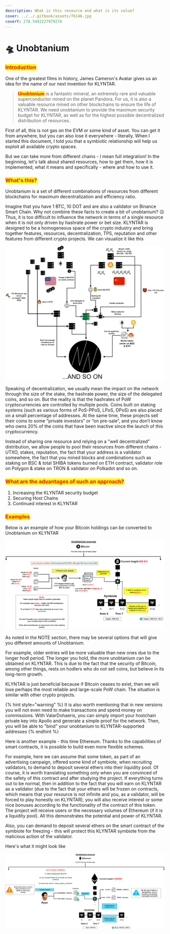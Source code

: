 ```yaml
---
description: What is this resource and what is its value?
cover: ../../.gitbook/assets/76146.jpg
coverY: 278.5492227979274
---
```


# 🛸 Unobtanium

### <mark style="color:red;">Introduction</mark>

One of the greatest films in history, James Cameron's Avatar gives us an idea for the name of our next invention for KLYNTAR.

> _<mark style="color:red;">**Unobtanium**</mark>_ is a fantastic mineral, an extremely rare and valuable superconductor mined on the planet Pandora. For us, it is also a valuable resource mined on other blockchains to ensure the life of KLYNTAR. We need unobtanium to provide the maximum security budget for KLYNTAR, as well as for the highest possible decentralized distribution of resources.

First of all, this is not gas on the EVM or some kind of asset. You can get it from anywhere, but you can also lose it everywhere - literally. When I started this document, I told you that a symbiotic relationship will help us exploit all available crypto spaces.

But we can take more from different chains - I mean full integration! In the beginning, let's talk about shared resources, how to get them, how it is implemented, what it means and specifically - where and how to use it.

### <mark style="color:red;">**What's this?**</mark>

Unobtanium is a set of different combinations of resources from different blockchains for maximum decentralization and efficiency ratio.

Imagine that you have 1 BTC, 10 DOT and are also a validator on Binance Smart Chain. Why not combine these facts to create a bit of unobtanium? 😉 Thus, it is too difficult to influence the network in terms of a single resource when it is not only driven by hashrate power or bet size. KLYNTAR is designed to be a homogeneous space of the crypto industry and bring together features, resources, decentralization, TPS, reputation and other features from different crypto projects. We can visualize it like this

![](<../../.gitbook/assets/image (13) (1) (1) (1).png>)

Speaking of decentralization, we usually mean the impact on the network through the size of the stake, the hashrate power, the size of the delegated coins, and so on. But the reality is that the hashrates of PoW cryptocurrencies are controlled by multiple pools. Coins built on staking systems (such as various forms of PoS-PPoS, LPoS, DPoS) are also placed on a small percentage of addresses. At the same time, these projects sell their coins to some “private investors” or “on pre-sale”, and you don’t know who owns 20% of the coins that have been inactive since the launch of this cryptocurrency.

Instead of sharing one resource and relying on a "well decentralized" distribution, we allow people to pool their resources from different chains - UTXO, stakes, reputation, the fact that your address is a validator somewhere, the fact that you mined blocks and combinations such as staking on BSC & total SHIBA tokens burned on ETH contract, validator role on Polygon & stake on TRON & validator on Polkadot and so on.

### <mark style="color:red;">**What are the advantages of such an approach?**</mark>

1. Increasing the KLYNTAR security budget
2. Securing Host Chains
3. Continued interest in KLYNTAR

### <mark style="color:red;">**Examples**</mark>

Below is an example of how your Bitcoin holdings can be converted to Unobtanium on KLYNTAR

![](<../../.gitbook/assets/image (17) (1) (1) (1) (1).png>)

As noted in the NOTE section, there may be several options that will give you different amounts of Unobtanium.

For example, older entries will be more valuable than new ones due to the longer hodl period. The longer you hold, the more unobtanium can be obtained on KLYNTAR. This is due to the fact that the security of Bitcoin, among other things, rests on hodlers who do not sell coins, but believe in its long-term growth.

KLYNTAR is just beneficial because if Bitcoin ceases to exist, then we will lose perhaps the most reliable and large-scale PoW chain. The situation is similar with other crypto projects.

{% hint style="warning" %}
It is also worth mentioning that in new versions you will not even need to make transactions and spend money on commissions. With ValarDohaeris, you can simply import your hostchain private key into Apollo and generate a simple proof for the network. Then, you will be able to "bind" your unobtanium to KLYNTAR-supported addresses
{% endhint %}

Here is another example - this time Ethereum. Thanks to the capabilities of smart contracts, it is possible to build even more flexible schemes.

For example, here we can assume that some token, as part of an advertising campaign, offered some kind of symbiote, when recruiting validators, to demand to deposit several ethers into their liquidity pool. Of course, it is worth translating something only when you are convinced of the safety of this contract and after studying the project. If everything turns out to be normal, then in addition to the fact that you will earn on KLYNTAR as a validator (due to the fact that your ethers will be frozen on contracts, which means that your resource is not infinite and you, as a validator, will be forced to play honestly on KLYNTAR), you will also receive interest or some nice bonuses according to the functionality of the contract of this token. The project will receive users or the necessary volumes of Ethereum (if it is a liquidity pool). All this demonstrates the potential and power of KLYNTAR.

Also, you can demand to deposit several ethers on the smart contract of the symbiote for freezing - this will protect this KLYNTAR symbiote from the malicious action of the validator.

Here's what it might look like

![](<../../.gitbook/assets/image (10) (1) (1).png>)
